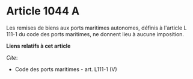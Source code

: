 # Article 1044 A

Les remises de biens aux ports maritimes autonomes, définis à l'article L 111-1 du code des ports maritimes, ne donnent lieu
à aucune imposition.

**Liens relatifs à cet article**

_Cite_:

  - Code des ports maritimes - art. L111-1 (V)
